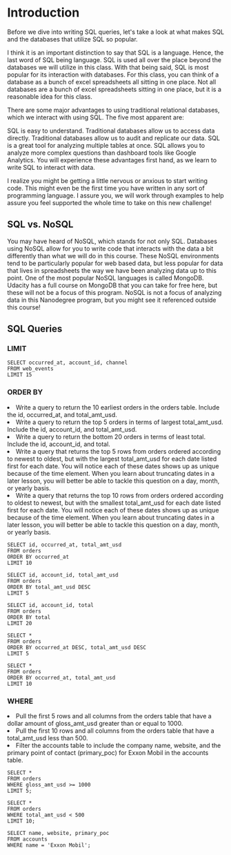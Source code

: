 <h1>Introduction </h1>

<p>Before we dive into writing SQL queries, let's take a look at what makes SQL and the databases that utilize SQL so popular.

I think it is an important distinction to say that SQL is a language. Hence, the last word of SQL being language. SQL is used all over the place beyond the databases we will utilize in this class. With that being said, SQL is most popular for its interaction with databases. For this class, you can think of a database as a bunch of excel spreadsheets all sitting in one place. Not all databases are a bunch of excel spreadsheets sitting in one place, but it is a reasonable idea for this class.
</p>

<p>There are some major advantages to using traditional relational databases, which we interact with using SQL. The five most apparent are:

SQL is easy to understand.
Traditional databases allow us to access data directly.
Traditional databases allow us to audit and replicate our data.
SQL is a great tool for analyzing multiple tables at once.
SQL allows you to analyze more complex questions than dashboard tools like Google Analytics.
You will experience these advantages first hand, as we learn to write SQL to interact with data.

I realize you might be getting a little nervous or anxious to start writing code. This might even be the first time you have written in any sort of programming language. I assure you, we will work through examples to help assure you feel supported the whole time to take on this new challenge!
</p>

<h2>SQL vs. NoSQL</h2>

<p>
	You may have heard of NoSQL, which stands for not only SQL. Databases using NoSQL allow for you to write code that interacts with the data a bit differently than what we will do in this course. These NoSQL environments tend to be particularly popular for web based data, but less popular for data that lives in spreadsheets the way we have been analyzing data up to this point. One of the most popular NoSQL languages is called MongoDB. Udacity has a full course on MongoDB that you can take for free here, but these will not be a focus of this program.
	NoSQL is not a focus of analyzing data in this Nanodegree program, but you might see it referenced outside this course!
</p>

<h2>SQL Queries</h2>


<h3>LIMIT</h3>

```
SELECT occurred_at, account_id, channel
FROM web_events
LIMIT 15

```
<h3>ORDER BY</h3>

<li>
Write a query to return the 10 earliest orders in the orders table. Include the id, occurred_at, and total_amt_usd.
</li>

<li>
Write a query to return the top 5 orders in terms of largest total_amt_usd. Include the id, account_id, and total_amt_usd.
</li>

<li>
Write a query to return the bottom 20 orders in terms of least total. Include the id, account_id, and total.</li>
</li>

<li>
	Write a query that returns the top 5 rows from orders ordered according to newest to oldest, but with the largest total_amt_usd for each date listed first for each date. You will notice each of these dates shows up as unique because of the time element. When you learn about truncating dates in a later lesson, you will better be able to tackle this question on a day, month, or yearly basis. 
</li>

<li>
	Write a query that returns the top 10 rows from orders ordered according to oldest to newest, but with the smallest total_amt_usd for each date listed first for each date. You will notice each of these dates shows up as unique because of the time element. When you learn about truncating dates in a later lesson, you will better be able to tackle this question on a day, month, or yearly basis. 
</li>

```
SELECT id, occurred_at, total_amt_usd
FROM orders
ORDER BY occurred_at
LIMIT 10

SELECT id, account_id, total_amt_usd
FROM orders
ORDER BY total_amt_usd DESC 
LIMIT 5

SELECT id, account_id, total
FROM orders
ORDER BY total
LIMIT 20

SELECT *
FROM orders
ORDER BY occurred_at DESC, total_amt_usd DESC 
LIMIT 5

SELECT *
FROM orders
ORDER BY occurred_at, total_amt_usd
LIMIT 10

```

<h3>WHERE</h3>

<li>
	Pull the first 5 rows and all columns from the orders table that have a dollar amount of gloss_amt_usd greater than or equal to 1000.
</li>

<li>
	Pull the first 10 rows and all columns from the orders table that have a total_amt_usd less than 500.
</li>

<li>
	Filter the accounts table to include the company name, website, and the primary point of contact (primary_poc) for Exxon Mobil in the accounts table.
</li>

```
SELECT *
FROM orders
WHERE gloss_amt_usd >= 1000
LIMIT 5;

SELECT *
FROM orders
WHERE total_amt_usd < 500
LIMIT 10;

SELECT name, website, primary_poc
FROM accounts
WHERE name = 'Exxon Mobil';

```

<h3></h3>

```

```

<h3></h3>

```

```

<h3></h3>

```

```